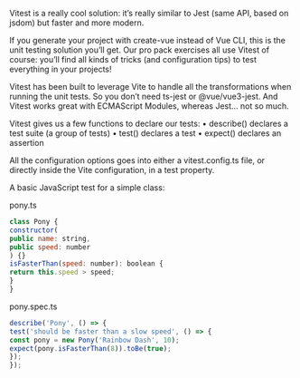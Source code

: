 Vitest is a really cool solution: it’s really similar to Jest (same API, based on jsdom) but faster and more modern.

If you generate your project with create-vue instead of Vue CLI, this is the unit testing solution
you’ll get. Our pro pack exercises all use Vitest of course: you’ll find all kinds of tricks (and
configuration tips) to test everything in your projects!

Vitest has been built to leverage Vite to handle all the transformations when running the unit tests. So you don’t need ts-jest or @vue/vue3-jest. And Vitest works great with ECMAScript Modules, whereas Jest… not so much.

Vitest gives us a few functions to declare our tests:
• describe() declares a test suite (a group of tests)
• test() declares a test
• expect() declares an assertion

All the configuration options goes into either a vitest.config.ts file, or directly inside the Vite
configuration, in a test property.

A basic JavaScript test for a simple class:

pony.ts

```js
class Pony {
constructor(
public name: string,
public speed: number
) {}
isFasterThan(speed: number): boolean {
return this.speed > speed;
}
}
```

pony.spec.ts
```js
describe('Pony', () => {
test('should be faster than a slow speed', () => {
const pony = new Pony('Rainbow Dash', 10);
expect(pony.isFasterThan(8)).toBe(true);
});
});
```

